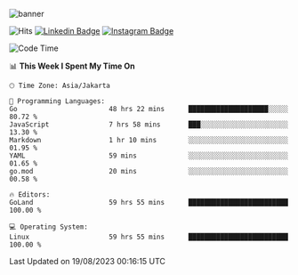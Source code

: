 ![banner](https://readme-typing-svg.herokuapp.com/?lines=Hello,+There!+👋;This+is+ryanbekhen....;Nice+to+meet+you!&center=false)

![Hits](https://hits.seeyoufarm.com/api/count/incr/badge.svg?url=https%3A%2F%2Fgithub.com%2Fryanbekhen%2Fhit-counter&count_bg=%2379C83D&title_bg=%23555555&icon=github.svg&icon_color=%23E7E7E7&title=Provile+views&edge_flat=true)
[![Linkedin Badge](https://img.shields.io/badge/-LinkedIn-0e76a8?style=flat-square&logo=Linkedin&logoColor=white)](https://linkedin.com/in/ryanbekhen)
[![Instagram Badge](https://img.shields.io/badge/-Instagram-e4405f?style=flat-square&logo=Instagram&logoColor=white)](https://instagram.com/ryanbekhen.dev/)

<!--START_SECTION:waka-->
![Code Time](http://img.shields.io/badge/Code%20Time-458%20hrs%2027%20mins-blue)

📊 **This Week I Spent My Time On** 

```text
🕑︎ Time Zone: Asia/Jakarta

💬 Programming Languages: 
Go                       48 hrs 22 mins      ████████████████████░░░░░   80.72 % 
JavaScript               7 hrs 58 mins       ███░░░░░░░░░░░░░░░░░░░░░░   13.30 % 
Markdown                 1 hr 10 mins        ░░░░░░░░░░░░░░░░░░░░░░░░░   01.95 % 
YAML                     59 mins             ░░░░░░░░░░░░░░░░░░░░░░░░░   01.65 % 
go.mod                   20 mins             ░░░░░░░░░░░░░░░░░░░░░░░░░   00.58 % 

🔥 Editors: 
GoLand                   59 hrs 55 mins      █████████████████████████   100.00 % 

💻 Operating System: 
Linux                    59 hrs 55 mins      █████████████████████████   100.00 % 
```


 Last Updated on 19/08/2023 00:16:15 UTC
<!--END_SECTION:waka-->
